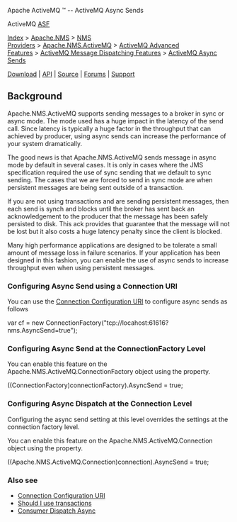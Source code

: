 Apache ActiveMQ ™ -- ActiveMQ Async Sends 

ActiveMQ [ASF](http://www.apache.org)

[Index](index.html) > [Apache.NMS](apachenms.html) > [NMS Providers](nms-providers.html) > [Apache.NMS.ActiveMQ](apachenmsactivemq.html) > [ActiveMQ Advanced Features](activemq-advanced-features.html) > [ActiveMQ Message Dispatching Features](activemq-message-dispatching-features.html) > [ActiveMQ Async Sends](activemq-async-sends.html)

[Download](download.html) | [API](nms-api.html) | [Source](source.html) | [Forums](http://activemq.apache.org/discussion-forums.html) | [Support](http://activemq.apache.org/support.html)

Background
----------

Apache.NMS.ActiveMQ supports sending messages to a broker in sync or async mode. The mode used has a huge impact in the latency of the send call. Since latency is typically a huge factor in the throughput that can achieved by producer, using async sends can increase the performance of your system dramatically.

The good news is that Apache.NMS.ActiveMQ sends message in async mode by default in several cases. It is only in cases where the JMS specification required the use of sync sending that we default to sync sending. The cases that we are forced to send in sync mode are when persistent messages are being sent outside of a transaction.

If you are not using transactions and are sending persistent messages, then each send is synch and blocks until the broker has sent back an acknowledgement to the producer that the message has been safely persisted to disk. This ack provides that guarantee that the message will not be lost but it also costs a huge latency penalty since the client is blocked.

Many high performance applications are designed to be tolerate a small amount of message loss in failure scenarios. If your application has been designed in this fashion, you can enable the use of async sends to increase throughput even when using persistent messages.

### Configuring Async Send using a Connection URI

You can use the [Connection Configuration URI](activemq-uri-configuration.html) to configure async sends as follows

var cf = new ConnectionFactory("tcp://locahost:61616?nms.AsyncSend=true");

### Configuring Async Send at the ConnectionFactory Level

You can enable this feature on the Apache.NMS.ActiveMQ.ConnectionFactory object using the property.

((ConnectionFactory)connectionFactory).AsyncSend = true;

### Configuring Async Dispatch at the Connection Level

Configuring the async send setting at this level overrides the settings at the connection factory level.

You can enable this feature on the Apache.NMS.ActiveMQ.Connection object using the property.

((Apache.NMS.ActiveMQ.Connection)connection).AsyncSend = true;

### Also see

*   [Connection Configuration URI](activemq-uri-configuration.html)
*   [Should I use transactions](http://activemq.apache.org/should-i-use-transactions.html)
*   [Consumer Dispatch Async](activemq-consumer-dispatch-async.html)


